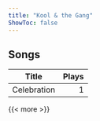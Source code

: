 ```yaml
---
title: "Kool & the Gang"
ShowToc: false
---
```


## Songs
Title | Plays 
----- | -----: 
Celebration | 1

{{< more >}}